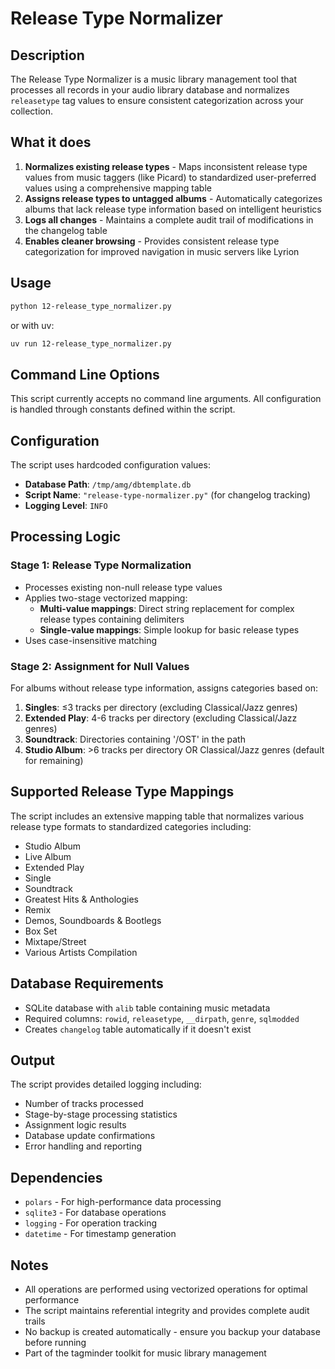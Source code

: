 # Release Type Normalizer

## Description

The Release Type Normalizer is a music library management tool that processes all records in your audio library database and normalizes `releasetype` tag values to ensure consistent categorization across your collection.

## What it does

1. **Normalizes existing release types** - Maps inconsistent release type values from music taggers (like Picard) to standardized user-preferred values using a comprehensive mapping table
2. **Assigns release types to untagged albums** - Automatically categorizes albums that lack release type information based on intelligent heuristics
3. **Logs all changes** - Maintains a complete audit trail of modifications in the changelog table
4. **Enables cleaner browsing** - Provides consistent release type categorization for improved navigation in music servers like Lyrion

## Usage

```bash
python 12-release_type_normalizer.py
```

or with uv:

```bash
uv run 12-release_type_normalizer.py
```

## Command Line Options

This script currently accepts no command line arguments. All configuration is handled through constants defined within the script.

## Configuration

The script uses hardcoded configuration values:

- **Database Path**: `/tmp/amg/dbtemplate.db`
- **Script Name**: `"release-type-normalizer.py"` (for changelog tracking)
- **Logging Level**: `INFO`

## Processing Logic

### Stage 1: Release Type Normalization
- Processes existing non-null release type values
- Applies two-stage vectorized mapping:
  - **Multi-value mappings**: Direct string replacement for complex release types containing delimiters
  - **Single-value mappings**: Simple lookup for basic release types
- Uses case-insensitive matching

### Stage 2: Assignment for Null Values
For albums without release type information, assigns categories based on:

1. **Singles**: ≤3 tracks per directory (excluding Classical/Jazz genres)
2. **Extended Play**: 4-6 tracks per directory (excluding Classical/Jazz genres)
3. **Soundtrack**: Directories containing '/OST' in the path
4. **Studio Album**: >6 tracks per directory OR Classical/Jazz genres (default for remaining)

## Supported Release Type Mappings

The script includes an extensive mapping table that normalizes various release type formats to standardized categories including:

- Studio Album
- Live Album
- Extended Play
- Single
- Soundtrack
- Greatest Hits & Anthologies
- Remix
- Demos, Soundboards & Bootlegs
- Box Set
- Mixtape/Street
- Various Artists Compilation

## Database Requirements

- SQLite database with `alib` table containing music metadata
- Required columns: `rowid`, `releasetype`, `__dirpath`, `genre`, `sqlmodded`
- Creates `changelog` table automatically if it doesn't exist

## Output

The script provides detailed logging including:
- Number of tracks processed
- Stage-by-stage processing statistics
- Assignment logic results
- Database update confirmations
- Error handling and reporting

## Dependencies

- `polars` - For high-performance data processing
- `sqlite3` - For database operations
- `logging` - For operation tracking
- `datetime` - For timestamp generation

## Notes

- All operations are performed using vectorized operations for optimal performance
- The script maintains referential integrity and provides complete audit trails
- No backup is created automatically - ensure you backup your database before running
- Part of the tagminder toolkit for music library management
